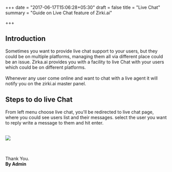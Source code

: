 +++
date = "2017-06-17T15:06:28+05:30"
draft = false
title = "Live Chat"
summary = "Guide on Live Chat feature of Zirki.ai"

+++

<section markdown=1 id="intro-section" class="doc-section">


<h2>Introduction</h2>

Sometimes you want to provide live chat support to your users, but they could be on multiple platforms, managing them all via different place could be an issue. Zirka.ai provides you with a facility to live Chat with your users which could be on different platforms.
<br /><br />
Whenever any user come online and want to chat with a live agent it will notify you on the zirki.ai master panel.

</section>

<section markdown=1 id="broadcast-section" class="doc-section">

<h2>Steps to do live Chat</h2>

From left menu choose live chat, you'll be redirected to live chat page, where you could see users list and their messages.  select the user you want to reply write a message to them and hit enter.

<br />
<img src="https://zirkidocs.gitlab.io/assets/images/live chat/live chat with users.gif" class="post-image" />

<br /><br />
Thank You.<br />
<b>By Admin</b>
</section>

